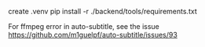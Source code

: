 <!-- kokoro-tts -->

create .venv
pip install -r ./backend/tools/requirements.txt

For ffmpeg error in auto-subtitle, see the issue https://github.com/m1guelpf/auto-subtitle/issues/93
